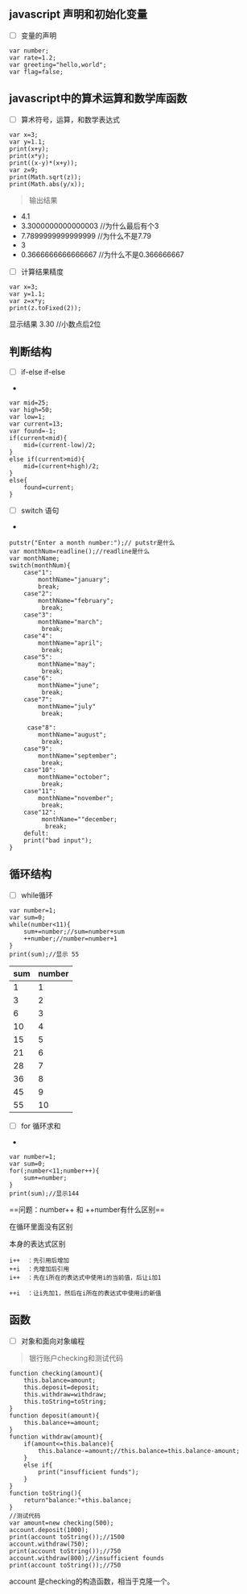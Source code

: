 ## javascript 声明和初始化变量
- [ ] 变量的声明
```
var number;
var rate=1.2;
var greeting="hello,world";
var flag=false;
```
## javascript中的算术运算和数学库函数
>
- [ ] 算术符号，运算，和数学表达式

```
var x=3;
var y=1.1;
print(x+y);
print(x*y);
print((x-y)*(x+y));
var z=9;
print(Math.sqrt(z));
print(Math.abs(y/x));
```
> 输出结果
- 4.1
- 3.3000000000000003   //为什么最后有个3
- 7.7899999999999999   //为什么不是7.79
- 3
- 0.3666666666666667   //为什么不是0.366666667
- [ ] 计算结果精度

```
var x=3;
var y=1.1;
var z=x*y;
print(z.toFixed(2));     
```
显示结果 3.30    //小数点后2位
## 判断结构
- [ ] if-else if-else
- 
```
var mid=25;
var high=50;
var low=1;
var current=13;
var found=-1;
if(current<mid){
    mid=(current-low)/2;
}
else if(current>mid){
    mid=(current+high)/2;
}
else{
    found=current;
}
```
- [ ] switch 语句
-
```
putstr("Enter a month number:");// putstr是什么
var monthNum=readline();//readline是什么
var monthName;
switch(monthNum){
    case"1":
        monthName="january";
        break;
    case"2":
        monthName="february";
         break;
    case"3":
        monthName="march";
         break;
    case"4":
        monthName="april";
         break;
    case"5":
        monthName="may";
         break;
    case"6":
        monthName="june";
         break;
    case"7":
        monthName="july"
         break;

     case"8":
        monthName="august";
         break;
    case"9":
        monthName="september";
         break;
    case"10":
        monthName="october";
         break;
    case"11":
        monthName="november";
         break;
    case"12":
         monthName=""december;
          break;
    defult:
    print("bad input");
}
```
## 循环结构
- [ ] while循环
```
var number=1;
var sum=0;
while(number<11){
    sum+=number;//sum=number+sum
    ++number;//number=number+1
}
print(sum);//显示 55
```

sum | number
---|---
1 | 1
3 |2
6|3
10|4
15 | 5
21|6
28|7
36|8
45|9
55|10
- [ ] for 循环求和
- 
```
var number=1;
var sum=0;
for(;number<11;number++){
    sum+=number;
}
print(sum);//显示144
```
==问题：number++ 和 ++number有什么区别==

在循环里面没有区别

本身的表达式区别

```
i++  ：先引用后增加
++i  ：先增加后引用
i++  ：先在i所在的表达式中使用i的当前值，后让i加1

++i  ：让i先加1，然后在i所在的表达式中使用i的新值
```

##     函数
- [ ] 对象和面向对象编程


> 银行账户checking和测试代码

```
function checking(amount){
    this.balance=amount;
    this.deposit=deposit;
    this.withdraw=withdraw;
    this.toString=toString;
}
function deposit(amount){
    this.balance+=amount;
}
function withdraw(amount){
    if(amount<=this.balance){
        this.balance-=amount;//this.balance=this.balance-amount;
    }
    else if{
        print("insufficient funds");
    }
}
function toString(){
    return"balance:"+this.balance;
}
//测试代码
var amount=new checking(500);
account.deposit(1000);
print(account toString());//1500
account.withdraw(750);
print(account toString());//750 
account.withdraw(800);//insufficient founds
print(account toString());//750

```
 account 是checking的构造函数，相当于克隆一个。

